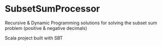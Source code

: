 # SubsetSumProcessor
Recursive &amp; Dynamic Programming solutions for solving the subset sum problem (positive &amp; negative decimals)

Scala project built with SBT
